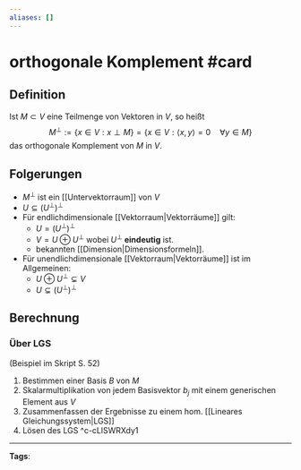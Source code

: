 ```yaml
---
aliases: []
---
```


# orthogonale Komplement #card
## Definition
Ist $M \subset V$ eine Teilmenge von Vektoren in $V$, so heißt
$$
M^{\perp}:=\{x \in V: x \perp M\}=\{x \in V:\langle x, y\rangle=0 \quad \forall y \in M\}
$$
das orthogonale Komplement von $M$ in $V .$
## Folgerungen
- $M^\perp$ ist ein [[Untervektorraum]] von $V$
- $U \subseteq (U^\perp)^\perp$ 
- Für endlichdimensionale [[Vektorraum|Vektorräume]] gilt: 
	- $U=(U^\perp)^\perp$ 
	- $V=U \oplus U^\perp$ wobei $U^\perp$ **eindeutig** ist.
	- bekannten [[Dimension|Dimensionsformeln]].    
- Für unendlichdimensionale [[Vektorraum|Vektorräume]] ist im Allgemeinen: 
	- $U \oplus U^{\perp} \subsetneq V$
	- $U \subsetneq\left(U^{\perp}\right)^{\perp}$
## Berechnung
### Über LGS
(Beispiel im Skript S. 52)
1. Bestimmen einer Basis $B$ von $M$
2. Skalarmultiplikation von jedem Basisvektor $b_j$ mit einem generischen Element aus $V$
3. Zusammenfassen der Ergebnisse zu einem hom. [[Lineares Gleichungssystem|LGS]]
4. Lösen des LGS
^c-cLlSWRXdy1
---
**Tags**: 